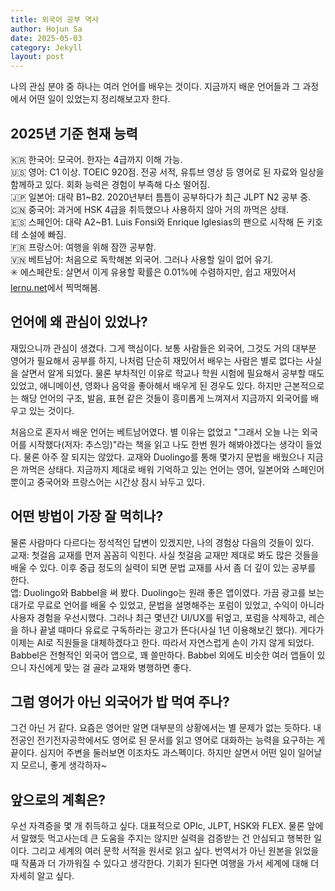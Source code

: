 ```yaml
---
title: 외국어 공부 역사
author: Hojun Sa
date: 2025-05-03
category: Jekyll
layout: post
---
```


나의 관심 분야 중 하나는 여러 언어를 배우는 것이다. 지금까지 배운 언어들과 그 과정에서 어떤 일이 있었는지 정리해보고자 한다.

## 2025년 기준 현재 능력
🇰🇷 한국어: 모국어. 한자는 4급까지 이해 가능.  
🇺🇸 영어: C1 이상. TOEIC 920점. 전공 서적, 유튜브 영상 등 영어로 된 자료와 일상을 함께하고 있다. 회화 능력은 경험이 부족해 다소 떨어짐.  
🇯🇵 일본어: 대략 B1~B2. 2020년부터 틈틈이 공부하다가 최근 JLPT N2 공부 중.  
🇨🇳 중국어: 과거에 HSK 4급을 취득했으나 사용하지 않아 거의 까먹은 상태.  
🇪🇸 스페인어: 대략 A2~B1. Luis Fonsi와 Enrique Iglesias의 팬으로 시작해 돈 키호테 소설에 빠짐.  
🇫🇷 프랑스어: 여행을 위해 잠깐 공부함.  
🇻🇳 베트남어: 처음으로 독학해본 외국어. 그러나 사용할 일이 없어 유기.  
✳️ 에스페란토: 살면서 이게 유용할 확률은 0.01%에 수렴하지만, 쉽고 재밌어서 [lernu.net](lernu.net)에서 찍먹해봄.

## 언어에 왜 관심이 있었나?
재밌으니까 관심이 생겼다. 그게 핵심이다. 보통 사람들은 외국어, 그것도 거의 대부분 영어가 필요해서 공부를 하지, 나처럼 단순히 재밌어서 배우는 사람은 별로 없다는 사실을 살면서 알게 되었다. 물론 부차적인 이유로 학교나 학원 시험에 필요해서 공부할 때도 있었고, 애니메이션, 영화나 음악을 좋아해서 배우게 된 경우도 있다. 하지만 근본적으로는 해당 언어의 구조, 발음, 표현 같은 것들이 흥미롭게 느껴져서 지금까지 외국어를 배우고 있는 것이다.

처음으로 혼자서 배운 언어는 베트남어였다. 별 이유는 없었고 "그래서 오늘 나는 외국어를 시작했다(저자: 추스잉)"라는 책을 읽고 나도 한번 뭔가 해봐야겠다는 생각이 들었다. 물론 아주 잘 되지는 않았다. 교재와 Duolingo를 통해 몇가지 문법을 배웠으나 지금은 까먹은 상태다. 지금까지 제대로 배워 기억하고 있는 언어는 영어, 일본어와 스페인어 뿐이고 중국어와 프랑스어는 시간상 잠시 놔두고 있다.

## 어떤 방법이 가장 잘 먹히나?
물론 사람마다 다르다는 정석적인 답변이 있겠지만, 나의 경험상 다음의 것들이 있다.  
교재: 첫걸음 교재를 먼저 꼼꼼히 익힌다. 사실 첫걸음 교재만 제대로 봐도 많은 것들을 배울 수 있다. 이후 중급 정도의 실력이 되면 문법 교재를 사서 좀 더 깊이 있는 공부를 한다.  
앱: Duolingo와 Babbel을 써 봤다. Duolingo는 원래 좋은 앱이였다. 가끔 광고를 보는 대가로 무료로 언어를 배울 수 있었고, 문법을 설명해주는 포럼이 있었고, 수익이 아니라 사용자 경험을 우선시했다. 그러나 최근 몇년간 UI/UX를 뒤엎고, 포럼을 삭제하고, 레슨을 하나 끝낼 때마다 유료로 구독하라는 광고가 뜬다(사실 1년 이용해보긴 했다). 게다가 이제는 AI로 직원들을 대체하겠다고 한다. 따라서 자연스럽게 손이 가지 않게 되었다. Babbel은 전형적인 외국어 앱으로, 꽤 쓸만하다. Babbel 외에도 비슷한 여러 앱들이 있으니 자신에게 맞는 걸 골라 교재와 병행하면 좋다.

## 그럼 영어가 아닌 외국어가 밥 먹여 주나?
그건 아닌 거 같다. 요즘은 영어만 알면 대부분의 상황에서는 별 문제가 없는 듯하다. 내 전공인 전기전자공학에서도 영어로 된 문서를 읽고 영어로 대화하는 능력을 요구하는 게 끝이다. 심지어 주변을 둘러보면 이조차도 과스펙이다. 하지만 살면서 어떤 일이 일어날지 모르니, 좋게 생각하자~

## 앞으로의 계획은?
우선 자격증을 몇 개 취득하고 싶다. 대표적으로 OPIc, JLPT, HSK와 FLEX. 물론 앞에서 말했듯 먹고사는데 큰 도움을 주지는 않지만 실력을 검증받는 건 안심되고 행복한 일이다. 그리고 세계의 여러 문학 서적을 원서로 읽고 싶다. 번역서가 아닌 원본을 읽었을 때 작품과 더 가까워질 수 있다고 생각한다. 기회가 된다면 여행을 가서 세계에 대해 더 자세히 알고 싶다.